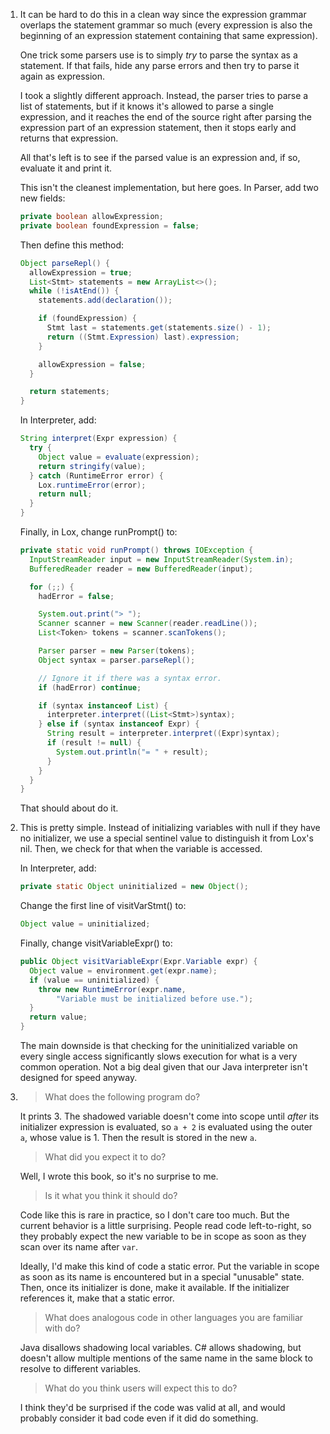 1.  It can be hard to do this in a clean way since the expression grammar
    overlaps the statement grammar so much (every expression is also the
    beginning of an expression statement containing that same expression).

    One trick some parsers use is to simply *try* to parse the syntax as a
    statement. If that fails, hide any parse errors and then try to parse it
    again as expression.

    I took a slightly different approach. Instead, the parser tries to parse a
    list of statements, but if it knows it's allowed to parse a single
    expression, and it reaches the end of the source right after parsing the
    expression part of an expression statement, then it stops early and returns
    that expression.

    All that's left is to see if the parsed value is an expression and, if so,
    evaluate it and print it.

    This isn't the cleanest implementation, but here goes. In Parser, add two
    new fields:

    ```java
    private boolean allowExpression;
    private boolean foundExpression = false;
    ```

    Then define this method:

    ```java
    Object parseRepl() {
      allowExpression = true;
      List<Stmt> statements = new ArrayList<>();
      while (!isAtEnd()) {
        statements.add(declaration());

        if (foundExpression) {
          Stmt last = statements.get(statements.size() - 1);
          return ((Stmt.Expression) last).expression;
        }

        allowExpression = false;
      }

      return statements;
    }
    ```

    In Interpreter, add:

    ```java
    String interpret(Expr expression) {
      try {
        Object value = evaluate(expression);
        return stringify(value);
      } catch (RuntimeError error) {
        Lox.runtimeError(error);
        return null;
      }
    }
    ```

    Finally, in Lox, change runPrompt() to:

    ```java
    private static void runPrompt() throws IOException {
      InputStreamReader input = new InputStreamReader(System.in);
      BufferedReader reader = new BufferedReader(input);

      for (;;) {
        hadError = false;

        System.out.print("> ");
        Scanner scanner = new Scanner(reader.readLine());
        List<Token> tokens = scanner.scanTokens();

        Parser parser = new Parser(tokens);
        Object syntax = parser.parseRepl();

        // Ignore it if there was a syntax error.
        if (hadError) continue;

        if (syntax instanceof List) {
          interpreter.interpret((List<Stmt>)syntax);
        } else if (syntax instanceof Expr) {
          String result = interpreter.interpret((Expr)syntax);
          if (result != null) {
            System.out.println("= " + result);
          }
        }
      }
    }
    ```

    That should about do it.

2.  This is pretty simple. Instead of initializing variables with null if they
    have no initializer, we use a special sentinel value to distinguish it from
    Lox's nil. Then, we check for that when the variable is accessed.

    In Interpreter, add:

    ```java
    private static Object uninitialized = new Object();
    ```

    Change the first line of visitVarStmt() to:

    ```java
    Object value = uninitialized;
    ```

    Finally, change visitVariableExpr() to:

    ```java
    public Object visitVariableExpr(Expr.Variable expr) {
      Object value = environment.get(expr.name);
      if (value == uninitialized) {
        throw new RuntimeError(expr.name,
            "Variable must be initialized before use.");
      }
      return value;
    }
    ```

    The main downside is that checking for the uninitialized variable on every
    single access significantly slows execution for what is a very common
    operation. Not a big deal given that our Java interpreter isn't designed
    for speed anyway.

3.  > What does the following program do?

    It prints 3. The shadowed variable doesn't come into scope until *after* its
    initializer expression is evaluated, so `a + 2` is evaluated using the
    outer `a`, whose value is 1. Then the result is stored in the new `a`.

    > What did you expect it to do?

    Well, I wrote this book, so it's no surprise to me.

    > Is it what you think it should do?

    Code like this is rare in practice, so I don't care too much. But the
    current behavior is a little surprising. People read code left-to-right, so
    they probably expect the new variable to be in scope as soon as they scan
    over its name after `var`.

    Ideally, I'd make this kind of code a static error. Put the variable in
    scope as soon as its name is encountered but in a special "unusable" state.
    Then, once its initializer is done, make it available. If the initializer
    references it, make that a static error.

    > What does analogous code in other languages you are familiar with do?

    Java disallows shadowing local variables. C# allows shadowing, but doesn't
    allow multiple mentions of the same name in the same block to resolve to
    different variables.

    > What do you think users will expect this to do?

    I think they'd be surprised if the code was valid at all, and would
    probably consider it bad code even if it did do something.
